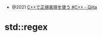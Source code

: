 - @2021 [C++で正規表現を使う #C++ - Qiita](https://qiita.com/yohm/items/7c82693b83d4c055fa7b)

# std::regex
